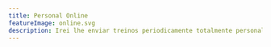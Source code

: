 ```yaml
---
title: Personal Online
featureImage: online.svg
description: Irei lhe enviar treinos periodicamente totalmente personalizados pra você fazer sozinho em casa, e podendo tirar dúvidas online.
---
```

